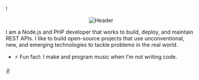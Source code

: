 !<p align="center">
  <img width="auto" src="https://github.com/colemicr/colemicr/blob/main/img/Header-Final.gif" alt="Header">
</p>

I am a Node.js and PHP developer that works to build, deploy, and maintain REST APIs. I like to build open-source projects that use unconventional, new, and emerging technologies to tackle problems in the real world.

- ⚡ Fun fact: I make and program music when I'm not writing code.

:v:
